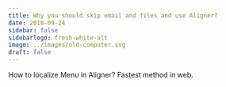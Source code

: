 ```yaml
---
title: Why you should skip email and files and use Aligner?
date: 2018-09-24
sidebar: false
sidebarlogo: fresh-white-alt
image: ../images/old-computer.svg
draft: false
---
```


How to localize Menu in Aligner? Fastest method in web. 
